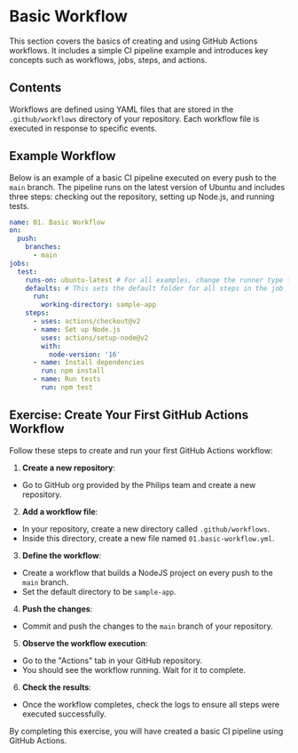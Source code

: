 # Basic Workflow

This section covers the basics of creating and using GitHub Actions workflows. It includes a simple CI pipeline example and introduces key concepts such as workflows, jobs, steps, and actions.

## Contents

Workflows are defined using YAML files that are stored in the `.github/workflows` directory of your repository. Each workflow file is executed in response to specific events.

## Example Workflow

Below is an example of a basic CI pipeline executed on every push to the `main` branch. The pipeline runs on the latest version of Ubuntu and includes three steps: checking out the repository, setting up Node.js, and running tests.

```yaml
name: 01. Basic Workflow
on:
  push:
    branches:
      - main
jobs:
  test:
    runs-on: ubuntu-latest # For all examples, change the runner type for Philips' self-hosted runners labels
    defaults: # This sets the default folder for all steps in the job
      run:
        working-directory: sample-app
    steps:
      - uses: actions/checkout@v2
      - name: Set up Node.js
        uses: actions/setup-node@v2
        with:
          node-version: '16'
      - name: Install dependencies
        run: npm install
      - name: Run tests
        run: npm test
```

## Exercise: Create Your First GitHub Actions Workflow

Follow these steps to create and run your first GitHub Actions workflow:

1. **Create a new repository**:
  - Go to GitHub org provided by the Philips team and create a new repository.

2. **Add a workflow file**:
  - In your repository, create a new directory called `.github/workflows`.
  - Inside this directory, create a new file named `01.basic-workflow.yml`.

3. **Define the workflow**:
  - Create a workflow that builds a NodeJS project on every push to the `main` branch.
  - Set the default directory to be `sample-app`.

4. **Push the changes**:
  - Commit and push the changes to the `main` branch of your repository.

5. **Observe the workflow execution**:
  - Go to the "Actions" tab in your GitHub repository.
  - You should see the workflow running. Wait for it to complete.

6. **Check the results**:
  - Once the workflow completes, check the logs to ensure all steps were executed successfully.

By completing this exercise, you will have created a basic CI pipeline using GitHub Actions.
